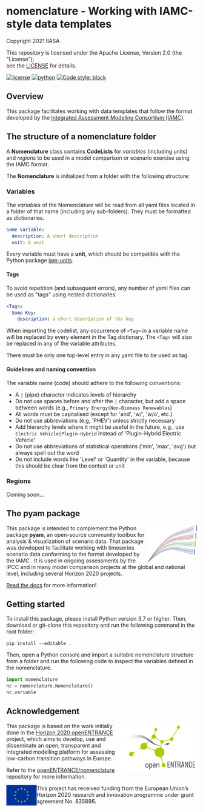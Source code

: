 # nomenclature - Working with IAMC-style data templates

Copyright 2021 IIASA

This repository is licensed under the Apache License, Version 2.0 (the "License");  
see the [LICENSE](LICENSE) for details. 

[![license](https://img.shields.io/badge/License-Apache%202.0-black)](https://github.com/IAMconsortium/nomenclature/blob/main/LICENSE)
[![python](https://img.shields.io/badge/python-3.7_|_3.8_|_3.9-blue?logo=python&logoColor=white)](https://github.com/IAMconsortium/pyam)
[![Code style: black](https://img.shields.io/badge/code%20style-black-000000.svg)](https://github.com/psf/black)

## Overview

This package facilitates working with data templates that follow the format developed by
the [Integrated Assessment Modeling Consortium (IAMC)](https://www.iamconsortium.org).

## The structure of a nomenclature folder

A **Nomenclature** class contains **CodeLists** for *variables* (including units) and
*regions* to be used in a model comparison or scenario exercise using the IAMC format.

The **Nomenclature** is initialized from a folder with the following structure:

### Variables

The *variables* of the Nomenclature will be read from all yaml files located in a folder
of that name (including any sub-folders). They must be formatted as dictionaries.

```yaml
Some Variable:
  description: A short description
  unit: A unit
```

Every variable must have a **unit**, which should be compatible with the 
Python package [iam-units](https://github.com/iamconsortium/units).

#### Tags

To avoid repetition (and subsequent errors), any number of yaml files can be used
as "tags" using nested dictionaries.

```yaml
<Tag>:
  Some Key:
    description: a short description of the key
```

When importing the codelist, any occurrence of `<Tag>` in a variable name will be
replaced by every element in the Tag dictionary. The `<Tag>` will also be replaced
in any of the variable attributes.

There must be only one top-level entry in any yaml file to be used as tag. 

#### Guidelines and naming convention

The variable name (code) should adhere to the following conventions:

- A `|` (pipe) character indicates levels of hierarchy
- Do not use spaces before and after the `|` character,
  but add a space between words (e.g., `Primary Energy|Non-Biomass Renewables`)
- All words must be capitalised (except for 'and', 'w/', 'w/o', etc.)
- Do not use abbreviations (e.g, 'PHEV') unless strictly necessary
- Add hierarchy levels where it might be useful in the future, e.g., use 
  `Electric Vehicle|Plugin-Hybrid` instead of 'Plugin-Hybrid Electric Vehicle'
- Do not use abbreviations of statistical operations ('min', 'max', 'avg')
  but always spell out the word
- Do not include words like 'Level' or 'Quantity' in the variable,
  because this should be clear from the context or unit

### Regions

Coming soon...

## The pyam package

<img src="./_static/pyam-logo.png" width="133" height="100" align="right" alt="pyam logo" />

This package is intended to complement the Python package **pyam**,
an open-source community toolbox for analysis & visualization of scenario data.
That package was developed to facilitate working with timeseries scenario data
conforming to the format developed by the IAMC .
It is used in ongoing assessments by the IPCC and in many model comparison
projects at the global and national level, including several Horizon 2020 projects.

[Read the docs](https://pyam-iamc.readthedocs.io) for more information!

## Getting started

To install this package, please install Python version 3.7 or higher. Then,
download or git-clone this repository and run the following command in the root folder:

```
pip install --editable .
```

Then, open a Python console and import a suitable nomenclature structure from a folder
and run the following code to inspect the variables defined in the nomenclature.

```python
import nomenclature
nc = nomenclature.Nomenclature()
nc.variable
```

## Acknowledgement

<img src="./_static/open_entrance-logo.png" width="202" height="129" align="right" alt="openENTRANCE logo" />

This package is based on the work initially done in the
[Horizon 2020 openENTRANCE](https://openentrance.eu) project, which aims to  develop,
use and disseminate an open, transparent and integrated  modelling platform
for assessing low-carbon transition pathways in Europe.

Refer to the [openENTRANCE/nomenclature](https://github.com/openENTRANCE/nomenclature)
repository for more information.

<img src="./_static/EU-logo-300x201.jpg" width="80" height="54" align="left" alt="EU logo" />
This project has received funding from the European Union’s Horizon 2020 research
and innovation programme under grant agreement No. 835896.
